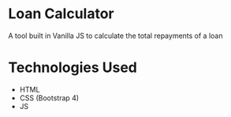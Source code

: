 # Loan Calculator

A tool built in Vanilla JS to calculate the total repayments of a loan

# Technologies Used

  - HTML
  - CSS (Bootstrap 4)
  - JS
